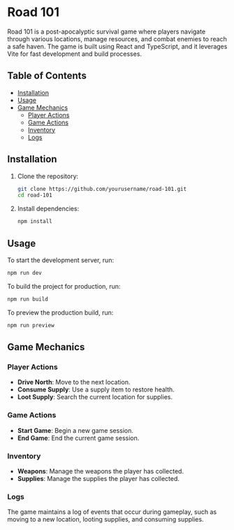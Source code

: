 # Road 101
Road 101 is a post-apocalyptic survival game where players navigate through various locations, manage resources, and combat enemies to reach a safe haven. The game is built using React and TypeScript, and it leverages Vite for fast development and build processes.

## Table of Contents

- [Installation](#installation)
- [Usage](#usage)
- [Game Mechanics](#game-mechanics)
  - [Player Actions](#player-actions)
  - [Game Actions](#game-actions)
  - [Inventory](#inventory)
  - [Logs](#logs)

## Installation

1. Clone the repository:
    ```sh
    git clone https://github.com/yourusername/road-101.git
    cd road-101
    ```

2. Install dependencies:
    ```sh
    npm install
    ```

## Usage

To start the development server, run:
```sh
npm run dev
```

To build the project for production, run:
```sh
npm run build
```

To preview the production build, run:
```sh
npm run preview
```

## Game Mechanics
### Player Actions
- **Drive North**: Move to the next location.
- **Consume Supply**: Use a supply item to restore health.
- **Loot Supply**: Search the current location for supplies.

### Game Actions
- **Start Game**: Begin a new game session.
- **End Game**: End the current game session.

### Inventory
- **Weapons**: Manage the weapons the player has collected.
- **Supplies**: Manage the supplies the player has collected.

### Logs
The game maintains a log of events that occur during gameplay, such as moving to a new location, looting supplies, and consuming supplies.
